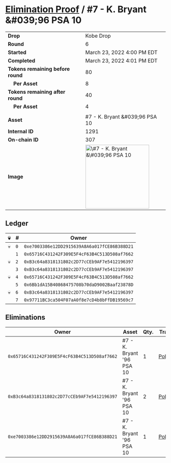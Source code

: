 # [Elimination Proof](./readme.md) / \#7 - K. Bryant &\#039;96 PSA 10

|                                       |                                                                                                                                                                                                      |
| ------------------------------------- | ---------------------------------------------------------------------------------------------------------------------------------------------------------------------------------------------------- |
| **Drop**                              | Kobe Drop                                                                                                                                                                                            |
| **Round**                             | 6                                                                                                                                                                                                    |
| **Started**                           | March 23, 2022 4:00 PM EDT                                                                                                                                                                           |
| **Completed**                         | March 23, 2022 4:01 PM EDT                                                                                                                                                                           |
| **Tokens remaining before round**     | 80                                                                                                                                                                                                   |
| **&nbsp;&nbsp;&nbsp;&nbsp;Per Asset** | 8                                                                                                                                                                                                    |
| **Tokens remaining after round**      | 40                                                                                                                                                                                                   |
| **&nbsp;&nbsp;&nbsp;&nbsp;Per Asset** | 4                                                                                                                                                                                                    |
|                                       |                                                                                                                                                                                                      |
| **Asset**                             | \#7 - K. Bryant &\#039;96 PSA 10                                                                                                                                                                     |
| **Internal ID**                       | 1291                                                                                                                                                                                                 |
| **On-chain ID**                       | 307                                                                                                                                                                                                  |
| **Image**                             | <img src="https://tcdn.blokpax.com/95d5aeda-8536-4d47-aaa2-f44f1b233204/dcad34a42b770083ac3245ba0675252dc0d951c5b505708dbe8adfa33eb9d6bd.jpg" height="200" alt="\#7 - K. Bryant &\#039;96 PSA 10" /> |

## Ledger

| 💀  | #   | Owner                                        |
| --- | --- | -------------------------------------------- |
| 💀  | `0` | `0xe7003386e12DD2915639A8A6a017fCE86B388D21` |
|     | `1` | `0x65716C431242F309E5F4cF63B4C513D508af7662` |
| 💀  | `2` | `0xB3c64a8318131802c2D77cCEb9AF7e5412196397` |
|     | `3` | `0xB3c64a8318131802c2D77cCEb9AF7e5412196397` |
| 💀  | `4` | `0x65716C431242F309E5F4cF63B4C513D508af7662` |
|     | `5` | `0x6Bb1dA15B40868475708b70daD9002Baaf23878D` |
| 💀  | `6` | `0xB3c64a8318131802c2D77cCEb9AF7e5412196397` |
|     | `7` | `0x97711BC3ca504F07aA0f8e7cD4b8bFfDB19569c7` |

## Eliminations

| Owner                                        | Asset                      | Qty. | Transaction                                                                                                  |
| -------------------------------------------- | -------------------------- | ---- | ------------------------------------------------------------------------------------------------------------ |
| `0x65716C431242F309E5F4cF63B4C513D508af7662` | \#7 - K. Bryant '96 PSA 10 | 1    | [Polygonscan](https://polygonscan.com/tx/0x1d2b62da94dea839327d060258aa8bd633f2ba1313f79665e3a48c8015ad8a88) |
| `0xB3c64a8318131802c2D77cCEb9AF7e5412196397` | \#7 - K. Bryant '96 PSA 10 | 2    | [Polygonscan](https://polygonscan.com/tx/0x135388ddaa379d2e28da8bd242b9c3a55593168e0234d5d24b6170bbb9e3c446) |
| `0xe7003386e12DD2915639A8A6a017fCE86B388D21` | \#7 - K. Bryant '96 PSA 10 | 1    | [Polygonscan](https://polygonscan.com/tx/0xb05895de809b3735d8a264c256a1c6da6d7efd1a2c2533857ee8f9dd25460f25) |
